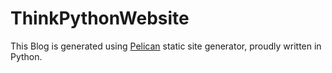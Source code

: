 # ThinkPythonWebsite
This Blog is generated using [Pelican](http://blog.getpelican.com/) static site generator, proudly written in Python.

